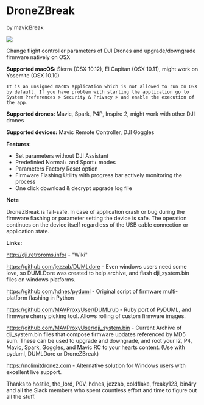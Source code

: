 # DroneZBreak 
by mavicBreak

<img src='https://i.imgur.com/aA7vjUC.png' />

Change flight controller parameters of DJI Drones and upgrade/downgrade firmware natively on OSX

**Supported macOS:** Sierra (OSX 10.12), El Capitan (OSX 10.11), might work on Yosemite (OSX 10.10)

`It is an unsigned macOS application which is not allowed to run on OSX by default. If you have problem with starting the application go to System Preferences > Security & Privacy > and enable the execution of the app.`

**Supported drones:** Mavic, Spark, P4P, Inspire 2, might work with other DJI drones

**Supported devices:** Mavic Remote Controller, DJI Goggles


**Features:**
+ Set parameters without DJI Assistant
+ Predefinied Normal+ and Sport+ modes
+ Parameters Factory Reset option
+ Firmware Flashing Utility with progress bar actively monitoring the process
+ One click download & decrypt upgrade log file

**Note**

DroneZBreak is fail-safe. In case of application crash or bug during the firmware flashing or parameter setting the device is safe. The operation continues on the device itself regardless of the USB cable connection or application state.

**Links:**

http://dji.retroroms.info/ - "Wiki"

https://github.com/jezzab/DUMLdore - Even windows users need some love, so DUMLDore was created to help archive, and flash dji_system.bin files on windows platforms.

https://github.com/hdnes/pyduml - Original script of firmware multi-platform flashing in Python

https://github.com/MAVProxyUser/DUMLrub - Ruby port of PyDUML, and firmware cherry picking tool. Allows rolling of custom firmware images.

https://github.com/MAVProxyUser/dji_system.bin - Current Archive of dji_system.bin files that compose firmware updates referenced by MD5 sum. These can be used to upgrade and downgrade, and root your I2, P4, Mavic, Spark, Goggles, and Mavic RC to your hearts content. (Use with pyduml, DUMLDore or DroneZBreak)

https://nolimitdronez.com - Alternative solution for Windows users with excellent live support.



Thanks to hostile, the_lord, P0V, hdnes, jezzab, coldflake, freaky123, bin4ry and all the Slack members who spent countless effort and time to figure out all the stuff.
